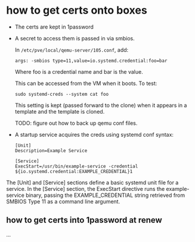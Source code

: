 # how to get certs onto boxes


- The certs are kept in 1password
- A secret to access them is passed in via smbios.

    In `/etc/pve/local/qemu-server/105.conf`, add:

    ```
    args: -smbios type=11,value=io.systemd.credential:foo=bar
    ```

    Where foo is a credential name and bar is the value.

    This can be accessed from the VM when it boots. To test:

    ```
    sudo systemd-creds --system cat foo
    ```

    This setting is kept (passed forward to the clone) when it appears in a template and the template is cloned.


    TODO: figure out how to back up qemu conf files.


- A startup service acquires the creds using systemd conf syntax:

    ```
    [Unit]
    Description=Example Service

    [Service]
    ExecStart=/usr/bin/example-service -credential ${io.systemd.credential:EXAMPLE_CREDENTIAL}1
    ```

The [Unit] and [Service] sections define a basic systemd unit file for a
service. In the [Service] section, the ExecStart directive runs the
example-service binary, passing the EXAMPLE_CREDENTIAL string retrieved from
SMBIOS Type 11 as a command line argument.


## how to get certs into 1password at renew

...
